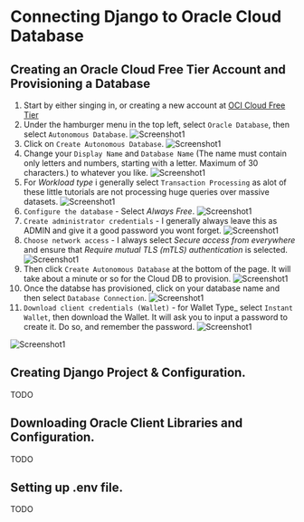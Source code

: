 # Connecting Django to Oracle Cloud Database
## Creating an Oracle Cloud Free Tier Account and Provisioning a Database

1. Start by either singing in, or creating a new account at [OCI Cloud Free Tier](https://www.oracle.com/ca-en/cloud/free/)
2. Under the hamburger menu in the top left, select `Oracle Database`, then select `Autonomous Database`.
![Screenshot1](../assets/img1.png?raw=true)
3. Click on `Create Autonomous Database`.
![Screenshot1](../assets/img2.png?raw=true)
4. Change your `Display Name` and `Database Name` (The name must contain only letters and numbers, starting with a letter. Maximum of 30 characters.) to whatever you like.
![Screenshot1](../assets/img3.png?raw=true)
5. For _Workload type_ i generally select `Transaction Processing` as alot of these little tutorials are not processing huge queries over massive datasets.
![Screenshot1](../assets/img4.png?raw=true)
6. `Configure the database` - Select _Always Free_.
![Screenshot1](../assets/img5.png?raw=true)
7. `Create administrator credentials` - I generally always leave this as ADMIN and give it a good password you wont forget.
![Screenshot1](../assets/img6.png?raw=true)
8. `Choose network access` - I always select _Secure access from everywhere_ and ensure that _Require mutual TLS (mTLS) authentication_ is selected.
![Screenshot1](../assets/img7.png?raw=true)
9. Then click `Create Autonomous Database` at the bottom of the page. It will take about a minute or so for the Cloud DB to provision.
![Screenshot1](../assets/img8.png?raw=true)
10. Once the databse has provisioned, click on your database name and then select `Database Connection`.
![Screenshot1](../assets/img9.png?raw=true)
11. `Download client credentials (Wallet)` - for Wallet Type_ select `Instant Wallet`, then download the Wallet. It will ask you to input a password to create it. Do so, and remember the password.
![Screenshot1](../assets/img10.png?raw=true)

![Screenshot1](../assets/img11.png?raw=true)


## Creating Django Project & Configuration.
TODO

## Downloading Oracle Client Libraries and Configuration.
TODO

## Setting up .env file.
TODO

